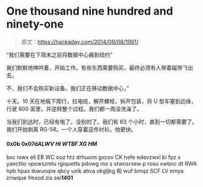# One thousand nine hundred and ninety-one

> 原文：<https://hackaday.com/2014/09/08/1991/>

“我们需要在下周末之前将数据中心搬到纽约”

我们默默地呻吟着，开始工作。有些东西需要购买，最终必须有人带着磁带飞出去。

不，我们不会购买新设备。我们正在移动数据中心，”

十天。10 天在地板下爬行，拉电缆，解开螺栓，拆开包装，将 U 型车塞到边缘，行驶 800 英里，并逆转整个过程。我们都一周没洗澡了。

当我们到达时，已经有电了。没别的了。我们有 63 个小时，直到一切都需要了。我们开始剥离 RG-58。一个人穿着这件衬衫。他更快。

#### **0x0b 0x07d***ALWV HI WTBF XG HM*

bxc niwx ell EB WC ooz htz drhuxim gxcov CK hefe edevzwxl bi fpz x yaecttio vpxwszmlu rgiquetts pdowg mo s stwosrxew p rosu xwbnc dt RWA hpb hpax tkwuoqiw qbcy uxik ahva okgljbg 和 wuf bmqz SCF LV emya zriwque fmxod zis sei**1401**
